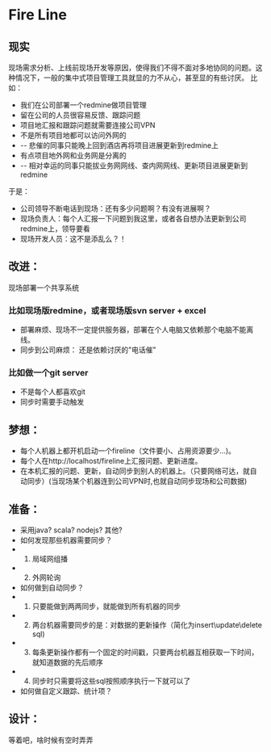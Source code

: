 # Fire Line


## 现实
现场需求分析、上线前现场开发等原因，使得我们不得不面对多地协同的问题。这种情况下，一般的集中式项目管理工具就显的力不从心，甚至显的有些讨厌。
比如：

* 我们在公司部署一个redmine做项目管理
* 留在公司的人员很容易反馈、跟踪问题
* 项目地汇报和跟踪问题就需要连接公司VPN
* 不是所有项目地都可以访问外网的
* -- 悲催的同事只能晚上回到酒店再将项目进展更新到redmine上
* 有点项目地外网和业务网是分离的
* -- 相对幸运的同事只能拔业务网网线、查内网网线、更新项目进展更新到redmine
	
于是：

* 公司领导不断电话到现场：还有多少问题啊？有没有进展啊？
* 现场负责人：每个人汇报一下问题到我这里，或者各自想办法更新到公司redmine上，领导要看
* 现场开发人员：这不是添乱么？！


## 改进：
现场部署一个共享系统

### 比如现场版redmine，或者现场版svn server + excel 
* 部署麻烦、现场不一定提供服务器，部署在个人电脑又依赖那个电脑不能离线。
* 同步到公司麻烦： 还是依赖讨厌的"电话催"

### 比如做一个git server
* 不是每个人都喜欢git
* 同步时需要手动触发

## 梦想：
* 每个人机器上都开机启动一个fireline（文件要小、占用资源要少...)。
* 每个人在http://localhost/fireline上汇报问题、更新进度。
* 在本机汇报的问题、更新，自动同步到别人的机器上。（只要网络可达，就自动同步）(当现场某个机器连到公司VPN时,也就自动同步现场和公司数据)
	
## 准备：
* 采用java? scala? nodejs? 其他?
* 如何发现那些机器需要同步？
* 1.  局域网组播
* 2.  外网轮询
* 如何做到自动同步？ 
* 1. 只要能做到两两同步，就能做到所有机器的同步
* 2. 两台机器需要同步的是：对数据的更新操作（简化为insert\update\delete sql)
* 3. 每条更新操作都有一个固定的时间戳，只要两台机器互相获取一下时间，就知道数据的先后顺序
* 4. 同步时只需要将这些sql按照顺序执行一下就可以了
* 如何做自定义跟踪、统计项？

## 设计：
等着吧，啥时候有空时弄弄
